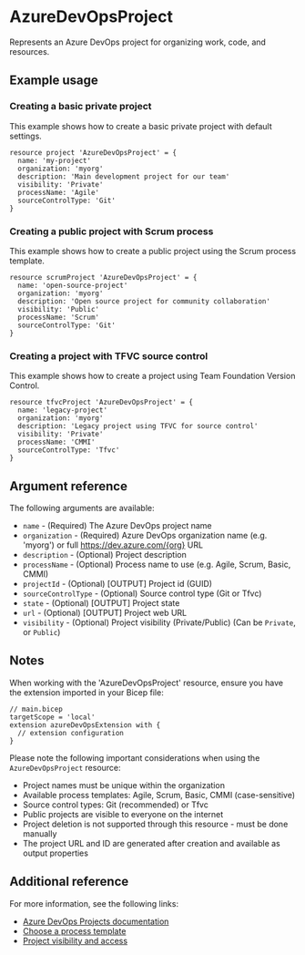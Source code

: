 ﻿# AzureDevOpsProject

Represents an Azure DevOps project for organizing work, code, and resources.

## Example usage

### Creating a basic private project

This example shows how to create a basic private project with default settings.

```bicep
resource project 'AzureDevOpsProject' = {
  name: 'my-project'
  organization: 'myorg'
  description: 'Main development project for our team'
  visibility: 'Private'
  processName: 'Agile'
  sourceControlType: 'Git'
}
```

### Creating a public project with Scrum process

This example shows how to create a public project using the Scrum process template.

```bicep
resource scrumProject 'AzureDevOpsProject' = {
  name: 'open-source-project'
  organization: 'myorg'
  description: 'Open source project for community collaboration'
  visibility: 'Public'
  processName: 'Scrum'
  sourceControlType: 'Git'
}
```

### Creating a project with TFVC source control

This example shows how to create a project using Team Foundation Version Control.

```bicep
resource tfvcProject 'AzureDevOpsProject' = {
  name: 'legacy-project'
  organization: 'myorg'
  description: 'Legacy project using TFVC for source control'
  visibility: 'Private'
  processName: 'CMMI'
  sourceControlType: 'Tfvc'
}
```

## Argument reference

The following arguments are available:

- `name` - (Required) The Azure DevOps project name
- `organization` - (Required) Azure DevOps organization name (e.g. 'myorg') or full https://dev.azure.com/{org} URL
- `description` - (Optional) Project description
- `processName` - (Optional) Process name to use (e.g. Agile, Scrum, Basic, CMMI)
- `projectId` - (Optional) [OUTPUT] Project id (GUID)
- `sourceControlType` - (Optional) Source control type (Git or Tfvc)
- `state` - (Optional) [OUTPUT] Project state
- `url` - (Optional) [OUTPUT] Project web URL
- `visibility` - (Optional) Project visibility (Private/Public) (Can be `Private`, or `Public`)

## Notes

When working with the 'AzureDevOpsProject' resource, ensure you have the extension imported in your Bicep file:

```bicep
// main.bicep
targetScope = 'local'
extension azureDevOpsExtension with {
  // extension configuration
}
```

Please note the following important considerations when using the `AzureDevOpsProject` resource:

- Project names must be unique within the organization
- Available process templates: Agile, Scrum, Basic, CMMI (case-sensitive)
- Source control types: Git (recommended) or Tfvc
- Public projects are visible to everyone on the internet
- Project deletion is not supported through this resource - must be done manually
- The project URL and ID are generated after creation and available as output properties

## Additional reference

For more information, see the following links:

- [Azure DevOps Projects documentation][00]
- [Choose a process template][01]
- [Project visibility and access][02]

<!-- Link reference definitions -->
[00]: https://docs.microsoft.com/en-us/azure/devops/organizations/projects/
[01]: https://docs.microsoft.com/en-us/azure/devops/boards/work-items/guidance/choose-process
[02]: https://docs.microsoft.com/en-us/azure/devops/organizations/public/about-public-projects

